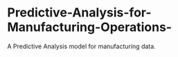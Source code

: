 # Predictive-Analysis-for-Manufacturing-Operations-
A Predictive Analysis model for manufacturing data. 
